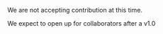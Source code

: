 We are not accepting contribution at this time.

We expect to open up for collaborators after a v1.0
